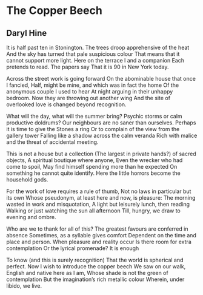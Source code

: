 # The Copper Beech
## Daryl Hine
It is half past ten in Stonington.
The trees droop apprehensive of the heat
And the sky has turned that pale suspicious colour
That means that it cannot support more light.
Here on the terrace I and a companion
Each pretends to read. The papers say
That it is 90 in New York today.

Across the street work is going forward
On the abominable house that once I fancied,
Half, might be mine, and which was in fact the home
Of the anonymous couple I used to hear
At night arguing in their unhappy bedroom.
Now they are throwing out another wing
And the site of overlooked love is changed beyond recognition.

What will the day, what will the summer bring?
Psychic storms or calm productive doldrums?
Our neighbours are no saner than ourselves.
Perhaps it is time to give the Stones a ring
Or to complain of the view from the gallery tower
Falling like a shadow across the calm veranda
Rich with malice and the threat of accidental meeting.

This is not a house but a collection
(The largest in private hands?) of sacred objects,
A spiritual boutique where anyone,
Even the wrecker who had come to spoil,
May find himself spending more than he expected
On something he cannot quite identify.
Here the little horrors become the household gods.

For the work of love requires a rule of thumb,
Not no laws in particular but its own
Whose pseudonym, at least here and now, is pleasure:
The morning wasted in work and misquotation,
A light but leisurely lunch, then reading
Walking or just watching the sun all afternoon
Till, hungry, we draw to evening and ombre.

Who are we to thank for all of this?
The greatest favours are conferred in absence
Sometimes, as a syllable gives comfort
Dependent on the time and place and person.
When pleasure and reality occur
Is there room for extra contemplation
Or the lyrical promenade? It is enough

To know (and this is surely recognition)
That the world is spherical and perfect.
Now I wish to introduce the copper beech
We saw on our walk, English and native here as I am,
Whose shade is not the green of contemplation
But the imagination’s rich metallic colour
Wherein, under libido, we live.
